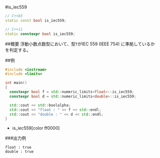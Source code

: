 #is_iec559
```cpp
// C++03
static const bool is_iec559;

// C++11
static constexpr bool is_iec559;
```

##概要
浮動小数点数型において、型`T`がIEC 559 (IEEE 754) に準拠しているかを判定する。


##例
```cpp
#include <iostream>
#include <limits>

int main()
{
  constexpr bool f = std::numeric_limits<float>::is_iec559;
  constexpr bool d = std::numeric_limits<double>::is_iec559;

  std::cout << std::boolalpha;
  std::cout << "float : " << f << std::endl;
  std::cout << "double : " << d << std::endl;
}
```
* is_iec559[color ff0000]

###出力例
```
float : true
double : true
```


